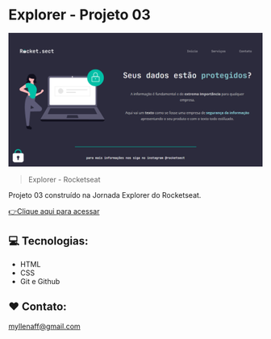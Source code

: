 # Explorer - Projeto 03

![preview](./.github/preview_projeto03.png)

> Explorer - Rocketseat

Projeto 03 construído na Jornada Explorer do Rocketseat.

[👉Clique aqui para acessar](https://myllenaff.github.io/projeto03/)

## 💻 Tecnologias:

- HTML
- CSS
- Git e Github

## ❤ Contato:

myllenaff@gmail.com
